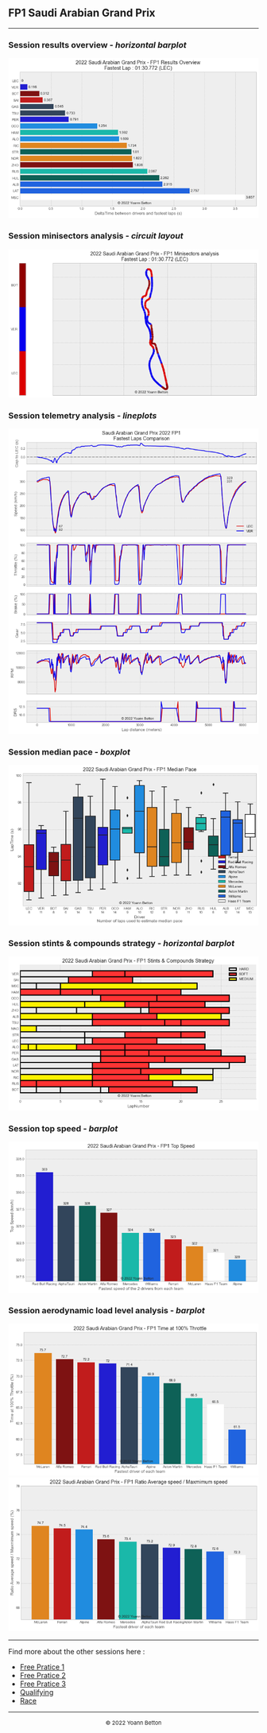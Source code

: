 ## FP1 Saudi Arabian Grand Prix

---

### Session results overview - *horizontal barplot*

<img src="/output/2022-03-27_Saudi_Arabian_Grand_Prix/fp1_results_overview_white.png?raw=true"/>

### Session minisectors analysis - *circuit layout*

<img src="/output/2022-03-27_Saudi_Arabian_Grand_Prix/fp1_minisectors_analysis_white.png?raw=true"/>

### Session telemetry analysis - *lineplots*

<img src="/output/2022-03-27_Saudi_Arabian_Grand_Prix/fp1_telemetry_analysis_white.png?raw=true"/>

### Session median pace - *boxplot*

<img src="/output/2022-03-27_Saudi_Arabian_Grand_Prix/fp1_median_pace_white.png?raw=true"/>

### Session stints & compounds strategy - *horizontal barplot*

<img src="/output/2022-03-27_Saudi_Arabian_Grand_Prix/fp1_stints_compounds_stategy_white.png?raw=true"/>

### Session top speed - *barplot*

<img src="/output/2022-03-27_Saudi_Arabian_Grand_Prix/topspeed_fp1_white.png?raw=true"/>

### Session aerodynamic load level analysis - *barplot*

<img src="/output/2022-03-27_Saudi_Arabian_Grand_Prix/fp1_maximum_throttle_white.png?raw=true"/>

<img src="/output/2022-03-27_Saudi_Arabian_Grand_Prix/fp1_speed_ratio_white.png?raw=true"/>

--- 

Find more about the other sessions here :
  - [Free Pratice 1](/page/FP1/2022-03-27_Saudi_Arabian_Grand_Prix)  
  - [Free Pratice 2](/page/FP2/2022-03-27_Saudi_Arabian_Grand_Prix) 
  - [Free Pratice 3](/page/FP3/2022-03-27_Saudi_Arabian_Grand_Prix)
  - [Qualifying](/page/Qualifying/2022-03-27_Saudi_Arabian_Grand_Prix) 
  - [Race](/page/Race/2022-03-27_Saudi_Arabian_Grand_Prix)

---

<div style="text-align: center">
  <p style="font-size:11px">&copy; 2022 Yoann Betton</p>
</div>

<!-- ---

<p style="font-size:11px">Page generated from <a href="https://github.com/yoannbtn/yoannbtn.github.io">github.com/yoannbtn</a>.</p> -->